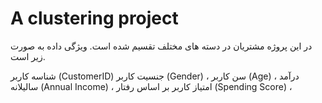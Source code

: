 # A clustering project
در این پروژه مشتریان در دسته های مختلف تقسیم شده است. ویژگی داده به صورت زیر است.

شناسه کاربر (CustomerID) 
جنسیت کاربر (Gender) ،
سن کاربر (Age) ،
درآمد سالیلانه (Annual Income) ،
امتیاز کاربر بر اساس رفتار (Spending Score) ،
